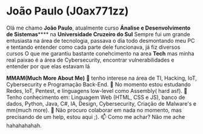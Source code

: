 # **João Paulo (J0ax771zz)**

Olá me chamo **João Paulo**, atualmente curso **Ánalise e Desenvolvimento de Sistemas****** na **Universidade Cruzeiro do Sul**
Sempre fui um grande entusiasta na área de tecnologia, passava o dia todo desmontando meu PC e tentando entender como cada parte dele funcionava, já fiz diversos cursos
O que me garantiu bastante conehcimento na area **Tech** mas minha real paixao é a área de Cybersecurity, encontrar vulnerabilidades e entender por que elas estavam lá

**MMAM(Much More About Me)**
👀 tenho interese na área de TI, Hacking, IoT, Cybersecurity e Programação Back-End.
🌱 No momento estou estudando Redes, IoT, Pentest, e linguagens low-level como Assembly( hard asf).
🧠 Tenho conhecimento em: Linguagem Web (HTML, CSS e JS), banco de dados, Python, Java, C#, IA, Design, Cybersecurity, Criação de Malware's e mm(much more).
💞️ Não procuro colaborar em nada no momento, mas precisando de um help, estou aqui ;).
📫 Como me achar? Não me ache hahahahahah.
